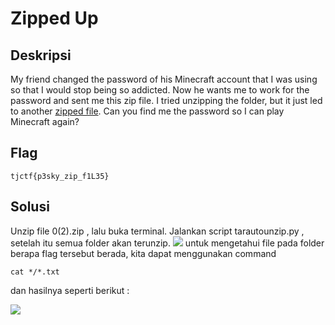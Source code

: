 # Zipped Up

## Deskripsi
My friend changed the password of his Minecraft account that I was using so that I would stop being so addicted. Now he wants me to work for the password and sent me this zip file. I tried unzipping the folder, but it just led to another [zipped file](https://github.com/nissyua/TJCTF2020/blob/master/Miscellaneous/Zipped%20Up/0(2).zip). Can you find me the password so I can play Minecraft again?

## Flag
```
tjctf{p3sky_zip_f1L35}
```

## Solusi
Unzip file 0(2).zip , lalu buka terminal. Jalankan script tarautounzip.py , setelah itu semua folder akan terunzip.
![](https://github.com/nissyua/TJCTF2020/blob/master/Miscellaneous/Zipped%20Up/unzip.png)
untuk mengetahui file pada folder berapa flag tersebut berada, kita dapat menggunakan command 
```
cat */*.txt
```
dan hasilnya seperti berikut :

![](https://github.com/nissyua/TJCTF2020/blob/master/Miscellaneous/Zipped%20Up/flag.png)
